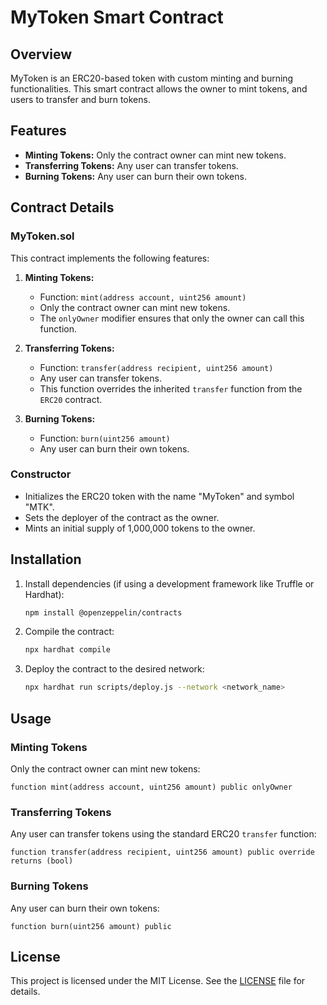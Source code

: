 # MyToken Smart Contract

## Overview

MyToken is an ERC20-based token with custom minting and burning functionalities. This smart contract allows the owner to mint tokens, and users to transfer and burn tokens.

## Features

- **Minting Tokens:** Only the contract owner can mint new tokens.
- **Transferring Tokens:** Any user can transfer tokens.
- **Burning Tokens:** Any user can burn their own tokens.

## Contract Details

### MyToken.sol

This contract implements the following features:

1. **Minting Tokens:**
    - Function: `mint(address account, uint256 amount)`
    - Only the contract owner can mint new tokens.
    - The `onlyOwner` modifier ensures that only the owner can call this function.

2. **Transferring Tokens:**
    - Function: `transfer(address recipient, uint256 amount)`
    - Any user can transfer tokens.
    - This function overrides the inherited `transfer` function from the `ERC20` contract.

3. **Burning Tokens:**
    - Function: `burn(uint256 amount)`
    - Any user can burn their own tokens.

### Constructor

- Initializes the ERC20 token with the name "MyToken" and symbol "MTK".
- Sets the deployer of the contract as the owner.
- Mints an initial supply of 1,000,000 tokens to the owner.

## Installation

1. Install dependencies (if using a development framework like Truffle or Hardhat):
   ```sh
   npm install @openzeppelin/contracts
   ```

2. Compile the contract:
   ```sh
   npx hardhat compile
   ```

3. Deploy the contract to the desired network:
   ```sh
   npx hardhat run scripts/deploy.js --network <network_name>
   ```

## Usage

### Minting Tokens

Only the contract owner can mint new tokens:

```solidity
function mint(address account, uint256 amount) public onlyOwner
```

### Transferring Tokens

Any user can transfer tokens using the standard ERC20 `transfer` function:

```solidity
function transfer(address recipient, uint256 amount) public override returns (bool)
```

### Burning Tokens

Any user can burn their own tokens:

```solidity
function burn(uint256 amount) public
```

## License

This project is licensed under the MIT License. See the [LICENSE](LICENSE) file for details.
